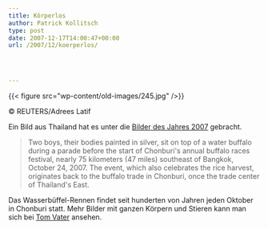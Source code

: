 ```yaml
---
title: Körperlos
author: Patrick Kollitsch
type: post
date: 2007-12-17T14:00:47+00:00
url: /2007/12/koerperlos/




---
```

<div class="flickr">
  {{< figure src="wp-content/old-images/245.jpg" />}}

  <p>
    &copy; REUTERS/Adrees Latif
  </p>
</div>

Ein Bild aus Thailand hat es unter die [Bilder des Jahres 2007][1] gebracht.

> Two boys, their bodies painted in silver, sit on top of a water buffalo during a parade before the start of Chonburi's annual buffalo races festival, nearly 75 kilometers (47 miles) southeast of Bangkok, October 24, 2007. The event, which also celebrates the rice harvest, originates back to the buffalo trade in Chonburi, once the trade center of Thailand's East.

Das Wasserbüffel-Rennen findet seit hunderten von Jahren jeden Oktober in Chonburi statt. Mehr Bilder mit ganzen Körpern und Stieren kann man sich bei [Tom Vater][2] ansehen.

 [1]: http://www.reuters.com/news/pictures/slideshow?collectionId=1067
 [2]: http://www.tomvater.com/chonburi.html
